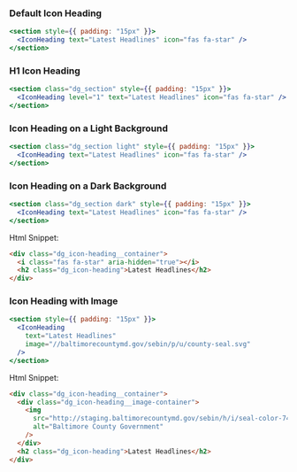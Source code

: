 ### Default Icon Heading

```jsx
<section style={{ padding: "15px" }}>
  <IconHeading text="Latest Headlines" icon="fas fa-star" />
</section>
```

### H1 Icon Heading

```jsx
<section class="dg_section" style={{ padding: "15px" }}>
  <IconHeading level="1" text="Latest Headlines" icon="fas fa-star" />
</section>
```

### Icon Heading on a Light Background

```jsx
<section class="dg_section light" style={{ padding: "15px" }}>
  <IconHeading text="Latest Headlines" icon="fas fa-star" />
</section>
```

### Icon Heading on a Dark Background

```jsx
<section class="dg_section dark" style={{ padding: "15px" }}>
  <IconHeading text="Latest Headlines" icon="fas fa-star" />
</section>
```

Html Snippet:

```html
<div class="dg_icon-heading__container">
  <i class="fas fa-star" aria-hidden="true"></i>
  <h2 class="dg_icon-heading">Latest Headlines</h2>
</div>
```

### Icon Heading with Image

```jsx
<section style={{ padding: "15px" }}>
  <IconHeading
    text="Latest Headlines"
    image="//baltimorecountymd.gov/sebin/p/u/county-seal.svg"
  />
</section>
```

Html Snippet:

```html
<div class="dg_icon-heading__container">
  <div class="dg_icon-heading__image-container">
    <img
      src="http://staging.baltimorecountymd.gov/sebin/h/i/seal-color-74.png"
      alt="Baltimore County Government"
    />
  </div>
  <h2 class="dg_icon-heading">Latest Headlines</h2>
</div>
```

